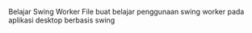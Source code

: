 Belajar Swing Worker
File buat belajar penggunaan swing worker pada aplikasi desktop berbasis swing

